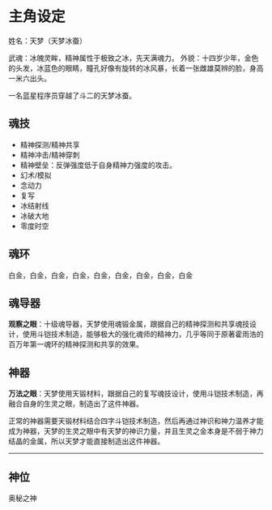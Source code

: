 # 主角设定

姓名：天梦（天梦冰蚕）

武魂：冰魄灵眸，精神属性于极致之冰，先天满魂力。
外貌：十四岁少年，金色的头发，冰蓝色的眼睛，瞳孔好像有旋转的冰风暴，长着一张雌雄莫辨的脸，身高一米六出头。

一名蓝星程序员穿越了斗二的天梦冰蚕。

## 魂技

* 精神探测/精神共享
* 精神冲击/精神穿刺
* 精神壁垒：反弹强度低于自身精神力强度的攻击。
* 幻术/模拟
* 念动力
* 复写
* 冰结射线
* 冰破大地
* 零度时空

## 魂环

白金，白金，白金，白金，白金，白金，白金，白金，白金

## 魂导器

**观察之眼**：十级魂导器，天梦使用魂锻金属，跟据自己的精神探测和共享魂技设计，使用斗铠技术制造，能够极大的强化魂师的精神力，几乎等同于原著霍雨浩的百万年第一魂环的精神探测和共享的效果。

## 神器

**万法之眼**：天梦使用天锻材料，跟据自己的复写魂技设计，使用斗铠技术制造，再融合自身的生灵之眼，制造出了这件神器。

正常的神器需要天锻材料结合四字斗铠技术制造，然后再通过神识和神力温养才能成为神器，天梦的生灵之眼中有天梦的神识力量，并且生灵之金本身是不弱于神力结晶的金属，所以天梦才能直接制造出这件神器。

****

## 神位

奥秘之神